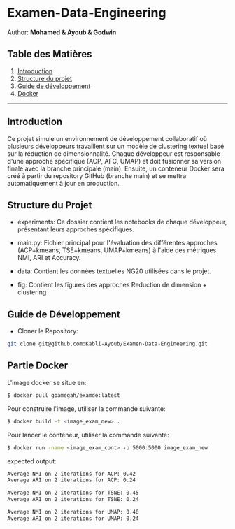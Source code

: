 # Examen-Data-Engineering
Author: **Mohamed & Ayoub & Godwin**

## Table des Matières

1. [Introduction](#introduction)
2. [Structure du projet](#structure-du-projet)
2. [Guide de développement](#guide-de-développement)
3. [Docker](#)

---
## Introduction
Ce projet simule un environnement de développement collaboratif où plusieurs développeurs travaillent sur un modèle de clustering textuel basé sur la réduction de dimensionnalité. Chaque développeur est responsable d'une approche spécifique (ACP, AFC, UMAP) et doit fusionner sa version finale avec la branche principale (main). Ensuite, un conteneur Docker sera créé à partir du repository GitHub (branche main) et se mettra automatiquement à jour en production.

## Structure du Projet
- experiments: Ce dossier contient les notebooks de chaque développeur, présentant leurs approches spécifiques.

- main.py: Fichier principal pour l'évaluation des différentes approches (ACP+kmeans, TSE+kmeans, UMAP+kmeans) à l'aide des métriques NMI, ARI et Accuracy.

- data: Contient les données textuelles NG20 utilisées dans le projet.
- fig: Contient les figures des approches Reduction de dimension + clustering

## Guide de Développement
- Cloner le Repository:

```bash
git clone git@github.com:Kabli-Ayoub/Examen-Data-Engineering.git
```


## Partie Docker

L'image docker se situe en: 
```bash
$ docker pull goamegah/examde:latest
```
Pour construire l'image, utiliser la commande suivante:

```bash
$ docker build -t <image_exam_new> .
```

Pour lancer le conteneur, utiliser la commande suivante:

```bash
$ docker run -name <image_exam_cont> -p 5000:5000 image_exam_new
```
expected output:

```bash
Average NMI on 2 iterations for ACP: 0.42
Average ARI on 2 iterations for ACP: 0.24 

Average NMI on 2 iterations for TSNE: 0.45
Average ARI on 2 iterations for TSNE: 0.24 

Average NMI on 2 iterations for UMAP: 0.48
Average ARI on 2 iterations for UMAP: 0.24 
```
